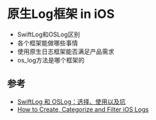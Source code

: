 # 原生Log框架 in iOS

- SwiftLog和OSLog区别
- 各个框架能做哪些事情
- 使用原生日志框架能否满足产品需求
- os_log方法是哪个框架的


## 参考
- [SwiftLog 和 OSLog：选择、使用以及坑](https://onevcat.com/2024/04/swift-log/)
- [How to Create, Categorize and Filter iOS Logs](https://www.testdevlab.com/blog/how-to-create-categorize-and-filter-ios-logs)